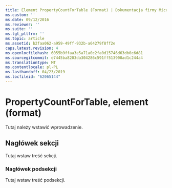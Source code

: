 ```yaml
---
title: Element PropertyCountForTable (Format) | Dokumentacja firmy Microsoft
ms.custom: ''
ms.date: 09/12/2016
ms.reviewer: ''
ms.suite: ''
ms.tgt_pltfrm: ''
ms.topic: article
ms.assetid: b2faa062-a959-49ff-932b-a64279f8ff2e
caps.latest.revision: 4
ms.openlocfilehash: 6055b9ffaa3e5a71a0c2fa0d15746d63db0c6d81
ms.sourcegitcommit: e7445ba8203da304286c591ff513900ad1c244a4
ms.translationtype: MT
ms.contentlocale: pl-PL
ms.lasthandoff: 04/23/2019
ms.locfileid: "62065144"
---
```

# <a name="propertycountfortable-element-format"></a>PropertyCountForTable, element (format)

Tutaj należy wstawić wprowadzenie.

## <a name="section-heading"></a>Nagłówek sekcji

Tutaj wstaw treść sekcji.

### <a name="subsection-heading"></a>Nagłówek podsekcji

Tutaj wstaw treść podsekcji.
